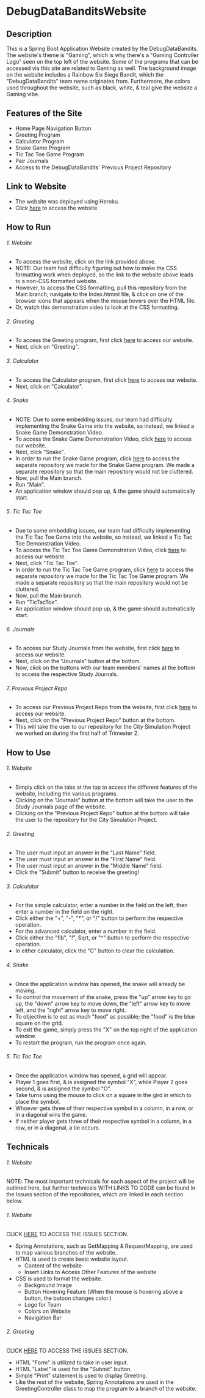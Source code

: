 # DebugDataBanditsWebsite

## Description

This is a Spring Boot Application Website created by the DebugDataBandits. The website's theme is "Gaming", which is why there's a "Gaming Controller Logo" seen on the top left of the website. Some of the programs that can be accessed via this site are related to Gaming as well. The background image on the website includes a Rainbow Six Siege Bandit, which the "DebugDataBandits" team name originates from. Furthermore, the colors used throughout the website, such as black, white, & teal give the website a Gaming vibe.

## Features of the Site

- Home Page Navigation Button
- Greeting Program
- Calculator Program
- Snake Game Program
- Tic Tac Toe Game Program
- Pair Journals
- Access to the DebugDataBandits' Previous Project Repository

## Link to Website

- The website was deployed using Heroku.
- Click [here](https://debug-data-bandits-website.herokuapp.com/) to access the website.

## How to Run

###### 1. Website

- To access the website, click on the link provided above.
- NOTE: Our team had difficulty figuring out how to make the CSS formatting work when deployed, so the link to the website above leads to a non-CSS formatted website.
- However, to access the CSS formatting, pull this repository from the Main branch, navigate to the Index.htmml file, & click on one of the browser icons that appears when the mouse hovers over the HTML file.
- Or, watch this demonstration video to look at the CSS formatting.

###### 2. Greeting

- To access the Greeting program, first click [here](https://debug-data-bandits-website.herokuapp.com/) to access our website.
- Next, click on "Greeting".

###### 3. Calculator

- To access the Calculator program, first click [here](https://debug-data-bandits-website.herokuapp.com/) to access our website.
- Next, click on "Calculator".

###### 4. Snake

- NOTE: Due to some embedding issues, our team had difficulty implementing the Snake Game into the website, so instead, we linked a Snake Game Demonstration Video.
- To access the Snake Game Demonstration Video, click [here](https://debug-data-bandits-website.herokuapp.com/) to access our website.
- Next, click "Snake".
- In order to run the Snake Game program, click [here](https://github.com/AdityaS1426/SnakeGame) to access the separate repository we made for the Snake Game program. We made a separate repository so that the main repository would not be cluttered.
- Now, pull the Main branch.
- Run "Main".
- An application window should pop up, & the game should automatically start.

###### 5. Tic Tac Toe

- Due to some embedding issues, our team had difficulty implementing the Tic Tac Toe Game into the website, so instead, we linked a Tic Tac Toe Demonstration Video.
- To access the Tic Tac Toe Game Demonstration Video, click [here](https://debug-data-bandits-website.herokuapp.com/) to access our website.
- Next, click "Tic Tac Toe".
- In order to run the Tic Tac Toe Game program, click [here](https://github.com/AdityaS1426/TicTacToe) to access the separate repository we made for the Tic Tac Toe Game program. We made a separate repository so that the main repository would not be cluttered.
- Now, pull the Main branch.
- Run "TicTacToe".
- An application window should pop up, & the game should automatically start.

###### 6. Journals

- To access our Study Journals from the website, first click [here](https://debug-data-bandits-website.herokuapp.com/) to access our website.
- Next, click on the "Journals" button at the bottom.
- Now, click on the buttons with our team members' names at the bottom to access the respective Study Journals.

###### 7. Previous Project Repo

- To access our Previous Project Repo from the website, first click [here](https://debug-data-bandits-website.herokuapp.com/) to access our website.
- Next, click on the "Previous Project Repo" button at the bottom.
- This will take the user to our repository for the City Simulation Project we worked on during the first half of Trimester 2.

## How to Use

###### 1. Website

- Simply click on the tabs at the top to access the different features of the website, including the various programs.
- Clicking on the "Journals" button at the bottom will take the user to the Study Journals page of the website.
- Clicking on the "Previous Project Repo" button at the bottom will take the user to the repository for the City Simulation Project.

###### 2. Greeting

- The user must input an answer in the "Last Name" field.
- The user must input an answer in the "First Name" field.
- The user must input an answer in the "Middle Name" field.
- Click the "Submit" button to receive the greeting!

###### 3. Calculator

- For the simple calculator, enter a number in the field on the left, then enter a number in the field on the right.
- Click either the "+", "-", "*", or "/" button to perform the respective operation.
- For the advanced calculator, enter a number in the field.
- Click either the "fib", "!", Sqrt, or "^" button to perform the respective operation.
- In either calculator, click the "C" button to clear the calculation.

###### 4. Snake

- Once the application window has opened, the snake will already be moving.
- To control the movement of the snake, press the "up" arrow key to go up, the "down" arrow key to move down, the "left" arrow key to move left, and the "right" arrow key to move right.
- To objective is to eat as much "food" as possible; the "food" is the blue square on the grid.
- To exit the game, simply press the "X" on the top right of the application window.
- To restart the program, run the program once again.

###### 5. Tic Tac Toe

- Once the application window has opened, a grid will appear.
- Player 1 goes first, & is assigned the symbol "X", while Player 2 goes second, & is assigned the symbol "O".
- Take turns using the mouse to click on a square in the gird in which to place the symbol.
- Whoever gets three of their respective symbol in a column, in a row, or in a diagonal wins the game.
- If neither player gets three of their respective symbol in a column, in a row, or in a diagonal, a tie occurs.

## Technicals

###### 1. Website

NOTE: The most important technicals for each aspect of the project will be outlined here, but further technicals WITH LINKS TO CODE can be found in the Issues section of the repositories, which are linked in each section below.

###### 1. Website

  CLICK [HERE](https://github.com/AdityaS1426/DebugDataBanditsWebsite/issues) TO ACCESS THE ISSUES SECTION.

- Spring Annotations, such as GetMapping & RequestMapping, are used to map various branches of the website.
- HTML is used to create basic website layout.
  - Content of the website
  - Insert Links to Access Other Features of the website
- CSS is used to format the website.
  - Background Image
  - Button Hovering Feature (When the mouse is hovering above a button, the butoon changes color.)
  - Logo for Team
  - Colors on Website
  - Navigation Bar

###### 2. Greeting

CLICK [HERE](https://github.com/AdityaS1426/DebugDataBanditsWebsite/issues) TO ACCESS THE ISSUES SECTION.

- HTML "Form" is utilized to take in user input.
- HTML "Label" is used for the "Submit" button.
- Simple "Print" statement is used to display Greeting.
- Like the rest of the website, Spring Annotations are used in the GreetingController class to map the program to a branch of the website.
